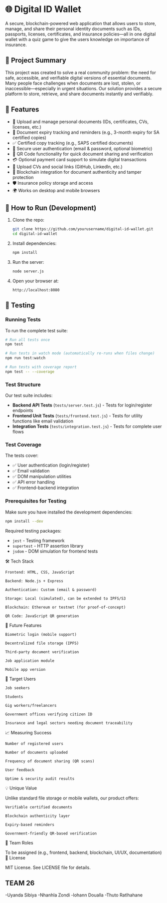 # 🌐 Digital ID Wallet

A secure, blockchain-powered web application that allows users to store, manage, and share their personal identity documents such as IDs, passports, licenses, certificates, and insurance policies—all in one digital wallet with a quiz game to give the users knowledge on importance of insurance.

## 🧠 Project Summary

This project was created to solve a real community problem: the need for safe, accessible, and verifiable digital versions of essential documents. Many people face challenges when documents are lost, stolen, or inaccessible—especially in urgent situations. Our solution provides a secure platform to store, retrieve, and share documents instantly and verifiably.

## 🚀 Features

- 📂 Upload and manage personal documents (IDs, certificates, CVs, licenses, etc.)
- 📅 Document expiry tracking and reminders (e.g., 3-month expiry for SA certified copies)
- ✅ Certified copy tracking (e.g., SAPS certified documents)
- 🔐 Secure user authentication (email & password, optional biometric)
- 📱 QR Code functionality for quick document sharing and verification
- 💳 Optional payment card support to simulate digital transactions
- 🧾 Upload CVs and social links (GitHub, LinkedIn, etc.)
- 🧬 Blockchain integration for document authenticity and tamper protection
- 🛡️ Insurance policy storage and access
- 🌍 Works on desktop and mobile browsers

## 🧪 How to Run (Development)

1. Clone the repo:
   ```bash
   git clone https://github.com/yourusername/digital-id-wallet.git
   cd digital-id-wallet
   ```

2. Install dependencies:
   ```bash
   npm install
   ```

3. Run the server:
   ```bash
   node server.js
   ```

4. Open your browser at:
   ```
   http://localhost:8080
   ```

## 🧪 Testing

### Running Tests

To run the complete test suite:

```bash
# Run all tests once
npm test

# Run tests in watch mode (automatically re-runs when files change)
npm run test:watch

# Run tests with coverage report
npm test -- --coverage
```

### Test Structure

Our test suite includes:

- **Backend API Tests** (`tests/server.test.js`) - Tests for login/register endpoints
- **Frontend Unit Tests** (`tests/frontend.test.js`) - Tests for utility functions like email validation
- **Integration Tests** (`tests/integration.test.js`) - Tests for complete user flows

### Test Coverage

The tests cover:
- ✅ User authentication (login/register)
- ✅ Email validation
- ✅ DOM manipulation utilities
- ✅ API error handling
- ✅ Frontend-backend integration

### Prerequisites for Testing

Make sure you have installed the development dependencies:

```bash
npm install --dev
```

Required testing packages:
- `jest` - Testing framework
- `supertest` - HTTP assertion library
- `jsdom` - DOM simulation for frontend tests

🛠 Tech Stack

    Frontend: HTML, CSS, JavaScript

    Backend: Node.js + Express

    Authentication: Custom (email & password)

    Storage: Local (simulated), can be extended to IPFS/S3

    Blockchain: Ethereum or testnet (for proof-of-concept)

    QR Code: JavaScript QR generation

🧩 Future Features

    Biometric login (mobile support)

    Decentralized file storage (IPFS)

    Third-party document verification

    Job application module

    Mobile app version

🎯 Target Users

    Job seekers

    Students

    Gig workers/freelancers

    Government offices verifying citizen ID

    Insurance and legal sectors needing document traceability

📈 Measuring Success

    Number of registered users

    Number of documents uploaded

    Frequency of document sharing (QR scans)

    User feedback

    Uptime & security audit results

💡 Unique Value

Unlike standard file storage or mobile wallets, our product offers:

    Verifiable certified documents

    Blockchain authenticity layer

    Expiry-based reminders

    Government-friendly QR-based verification

👥 Team Roles

To be assigned (e.g., frontend, backend, blockchain, UI/UX, documentation)
📄 License

MIT License. See LICENSE file for details.

## TEAM 26

-Uyanda Sibiya
-Nhanhla Zondi
-lohann Doualla
-Thuto Ratlhahane


